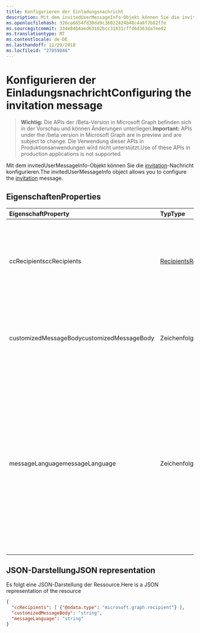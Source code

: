 ```yaml
---
title: Konfigurieren der Einladungsnachricht
description: Mit dem invitedUserMessageInfo-Objekt können Sie die invitation-Nachricht konfigurieren.
ms.openlocfilehash: 326ca6654fd30da9c36022424b48c4a8f7b82ffe
ms.sourcegitcommit: 334e84b4aed63162bcc31831cffd6d363dafee02
ms.translationtype: MT
ms.contentlocale: de-DE
ms.lasthandoff: 11/29/2018
ms.locfileid: "27059846"
---
```

# <a name="configuring-the-invitation-message"></a><span data-ttu-id="e4d87-103">Konfigurieren der Einladungsnachricht</span><span class="sxs-lookup"><span data-stu-id="e4d87-103">Configuring the invitation message</span></span>

> <span data-ttu-id="e4d87-104">**Wichtig:** Die APIs der /Beta-Version in Microsoft Graph befinden sich in der Vorschau und können Änderungen unterliegen.</span><span class="sxs-lookup"><span data-stu-id="e4d87-104">**Important:** APIs under the /beta version in Microsoft Graph are in preview and are subject to change.</span></span> <span data-ttu-id="e4d87-105">Die Verwendung dieser APIs in Produktionsanwendungen wird nicht unterstützt.</span><span class="sxs-lookup"><span data-stu-id="e4d87-105">Use of these APIs in production applications is not supported.</span></span>

<span data-ttu-id="e4d87-106">Mit dem invitedUserMessageInfo-Objekt können Sie die [invitation](invitation.md)-Nachricht konfigurieren.</span><span class="sxs-lookup"><span data-stu-id="e4d87-106">The invitedUserMessageInfo object allows you to configure the [invitation](invitation.md) message.</span></span>


## <a name="properties"></a><span data-ttu-id="e4d87-107">Eigenschaften</span><span class="sxs-lookup"><span data-stu-id="e4d87-107">Properties</span></span>
| <span data-ttu-id="e4d87-108">Eigenschaft</span><span class="sxs-lookup"><span data-stu-id="e4d87-108">Property</span></span>     | <span data-ttu-id="e4d87-109">Typ</span><span class="sxs-lookup"><span data-stu-id="e4d87-109">Type</span></span>   |<span data-ttu-id="e4d87-110">Beschreibung</span><span class="sxs-lookup"><span data-stu-id="e4d87-110">Description</span></span>|
|:---------------|:--------|:----------|
|<span data-ttu-id="e4d87-111">ccRecipients</span><span class="sxs-lookup"><span data-stu-id="e4d87-111">ccRecipients</span></span>|[<span data-ttu-id="e4d87-112">Recipients</span><span class="sxs-lookup"><span data-stu-id="e4d87-112">Recipients</span></span>](recipient.md)|<span data-ttu-id="e4d87-p102">Weitere Empfänger, an die die Einladungsnachricht gesendet werden soll. Derzeit wird nur 1 zusätzlicher Empfänger unterstützt.</span><span class="sxs-lookup"><span data-stu-id="e4d87-p102">Additional recipients the invitation message should be sent to. Currently only 1 additional recipient is supported.</span></span>|
|<span data-ttu-id="e4d87-115">customizedMessageBody</span><span class="sxs-lookup"><span data-stu-id="e4d87-115">customizedMessageBody</span></span>|<span data-ttu-id="e4d87-116">Zeichenfolge</span><span class="sxs-lookup"><span data-stu-id="e4d87-116">String</span></span>|<span data-ttu-id="e4d87-117">Angepasster Nachrichtentext, den Sie senden möchten, wenn Sie nicht die Standardnachricht senden.</span><span class="sxs-lookup"><span data-stu-id="e4d87-117">Customized message body you want to send if you don't want the default message.</span></span>|
|<span data-ttu-id="e4d87-118">messageLanguage</span><span class="sxs-lookup"><span data-stu-id="e4d87-118">messageLanguage</span></span>|<span data-ttu-id="e4d87-119">Zeichenfolge</span><span class="sxs-lookup"><span data-stu-id="e4d87-119">String</span></span>|<span data-ttu-id="e4d87-p103">Die Sprache, in der Sie die Standardnachricht senden möchten. Wenn customizedMessageBody angegeben ist, wird diese Eigenschaft ignoriert und die Nachricht wird mithilfe von customizedMessageBody gesendet. Das Sprachformat sollte ISO 639 sein. Der Standardwert ist en-US.</span><span class="sxs-lookup"><span data-stu-id="e4d87-p103">The language you want to send the default message in. If the customizedMessageBody is specified, this property is ignored, and the message is sent using the customizedMessageBody. The language format should be in ISO 639. The default is en-US.</span></span>|

## <a name="json-representation"></a><span data-ttu-id="e4d87-124">JSON-Darstellung</span><span class="sxs-lookup"><span data-stu-id="e4d87-124">JSON representation</span></span>
<span data-ttu-id="e4d87-125">Es folgt eine JSON-Darstellung der Ressource.</span><span class="sxs-lookup"><span data-stu-id="e4d87-125">Here is a JSON representation of the resource</span></span>

<!-- {"blockType": "resource", "@odata.type": "microsoft.graph.invitedUserMessageInfo"} -->
```json
{
  "ccRecipients": [ {"@odata.type": "microsoft.graph.recipient"} ],
  "customizedMessageBody": "string",
  "messageLanguage": "string"
}
```

<!-- uuid: 8fcb5dbc-d5aa-4681-8e31-b001d5168d79
2016-22-25 14:57:30 UTC -->
<!-- {
  "type": "#page.annotation",
  "description": "invitedUserMessageInfo resource",
  "keywords": "",
  "section": "documentation",
  "tocPath": ""
}-->
